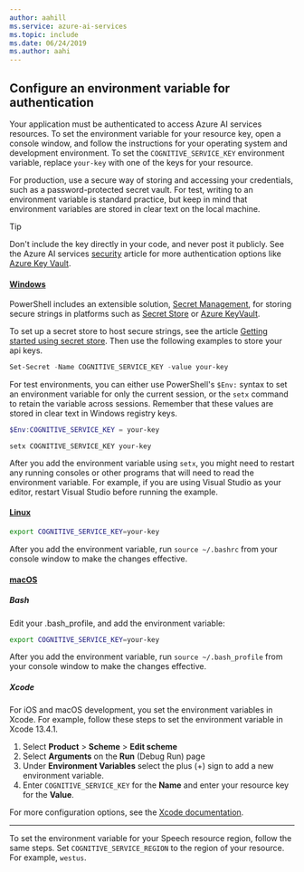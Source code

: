 ```yaml
---
author: aahill
ms.service: azure-ai-services
ms.topic: include
ms.date: 06/24/2019
ms.author: aahi
---
```


## Configure an environment variable for authentication

Your application must be authenticated to access Azure AI services resources. To set the environment variable for your resource key, open a console window, and follow the instructions for your operating system and development environment. To set the `COGNITIVE_SERVICE_KEY` environment variable, replace `your-key` with one of the keys for your resource.

For production, use a secure way of storing and accessing your credentials, such as a password-protected secret vault. For test, writing to an environment variable is standard practice, but keep in mind that environment variables are stored in clear text on the local machine.

> [!TIP]
> Don't include the key directly in your code, and never post it publicly. See the Azure AI services [security](../../security-features.md) article for more authentication options like [Azure Key Vault](../../use-key-vault.md). 



#### [Windows](#tab/windows)

PowerShell includes an extensible solution,
[Secret Management](/powershell/module/microsoft.powershell.secretmanagement),
for storing secure strings in platforms such as [Secret Store](/powershell/module/microsoft.powershell.secretstore) or [Azure KeyVault](/powershell/utility-modules/secretmanagement/how-to/using-azure-keyvault).

To set up a secret store to host secure strings, see the article
[Getting started using secret store](/powershell/utility-modules/secretmanagement/get-started/using-secretstore). Then use the following examples to store your api keys.

```powershell
Set-Secret -Name COGNITIVE_SERVICE_KEY -value your-key
```

For test environments, you can either use PowerShell's `$Env:` syntax to set an environment variable for only the current session, or the `setx` command to retain the variable across sessions. Remember that these values are stored in clear text in Windows registry keys.

```powershell
$Env:COGNITIVE_SERVICE_KEY = your-key
```

```console
setx COGNITIVE_SERVICE_KEY your-key
```

After you add the environment variable using `setx`, you might need to restart any running consoles or other programs that will need to read the environment variable. For example, if you are using Visual Studio as your editor, restart Visual Studio before running the example. 

#### [Linux](#tab/linux)

```bash
export COGNITIVE_SERVICE_KEY=your-key
```

After you add the environment variable, run `source ~/.bashrc` from your console window to make the changes effective.

#### [macOS](#tab/macos)

##### Bash

Edit your .bash_profile, and add the environment variable:

```bash
export COGNITIVE_SERVICE_KEY=your-key
```

After you add the environment variable, run `source ~/.bash_profile` from your console window to make the changes effective.

##### Xcode

For iOS and macOS development, you set the environment variables in Xcode. For example, follow these steps to set the environment variable in Xcode 13.4.1.

1. Select **Product** > **Scheme** > **Edit scheme**
1. Select **Arguments** on the **Run** (Debug Run) page
1. Under **Environment Variables** select the plus (+) sign to add a new environment variable. 
1. Enter `COGNITIVE_SERVICE_KEY` for the **Name** and enter your resource key for the **Value**.

For more configuration options, see the [Xcode documentation](https://help.apple.com/xcode/#/dev745c5c974).
***

To set the environment variable for your Speech resource region, follow the same steps. Set `COGNITIVE_SERVICE_REGION` to the region of your resource. For example, `westus`.